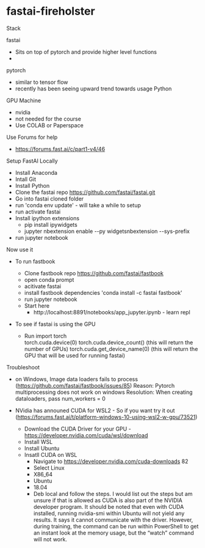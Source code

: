 # fastai-fireholster
 
Stack

 fastai 
  - Sits on top of pytorch and provide higher level functions
  - 
 pytorch 
  - similar to tensor flow
  - recently has been seeing upward trend towards usage
 Python

 GPU Machine
  - nvidia
  - not needed for the course
  - Use COLAB or Paperspace
  
Use Forums for help
  - https://forums.fast.ai/c/part1-v4/46

Setup FastAI Locally
 - Install Anaconda
 - Intall Git
 - Install Python
 - Clone the fastai repo https://github.com/fastai/fastai.git
 - Go into fastai cloned folder
 - run 'conda env update' - will take a while to setup
 - run activate fastai
 - Install ipython extensions
    - pip install ipywidgets
    - jupyter nbextension enable --py widgetsnbextension --sys-prefix
- run jupyter notebook  
 
Now use it
- To run fastbook
    - Clone fastbook repo https://github.com/fastai/fastbook
    - open conda prompt
    - acitivate fastai
    - install fastbook dependencies 'conda install -c fastai fastbook'
    - run jupyter notebook
    - Start here
        - http://localhost:8891/notebooks/app_jupyter.ipynb - learn repl


- To see if fastai is using the GPU
    - Run
        import torch        
        torch.cuda.device(0)
        torch.cuda.device_count() (this will return the number of GPUs)
        torch.cuda.get_device_name(0) (this will return the GPU that will be used for running fastai)

Troubleshoot
- on Windows, Image data loaders fails to process (https://github.com/fastai/fastbook/issues/85)
    Reason: Pytorch multiprocessing does not work on windows
    Resolution: When creating dataloaders, pass num_workers = 0

- NVidia has announed CUDA for WSL2 - So if you want try it out (https://forums.fast.ai/t/platform-windows-10-using-wsl2-w-gpu/73521)
    - Download the CUDA Driver for your GPU - https://developer.nvidia.com/cuda/wsl/download
    - Install WSL
    - Install Ubuntu
    - Insatll CUDA on WSL
        - Navigate to https://developer.nvidia.com/cuda-downloads 82
        - Select Linux
        - X86_64
        - Ubuntu
        - 18.04
        - Deb local and follow the steps. I would list out the steps but am unsure if that is allowed as CUDA is also part of the NVIDIA developer program.
        It should be noted that even with CUDA installed, running nvidia-smi within Ubuntu will not yield any results. It says it cannot communicate with the driver. However, during training, the command can be run within PowerShell to get an instant look at the memory usage, but the “watch” command will not work.




    


